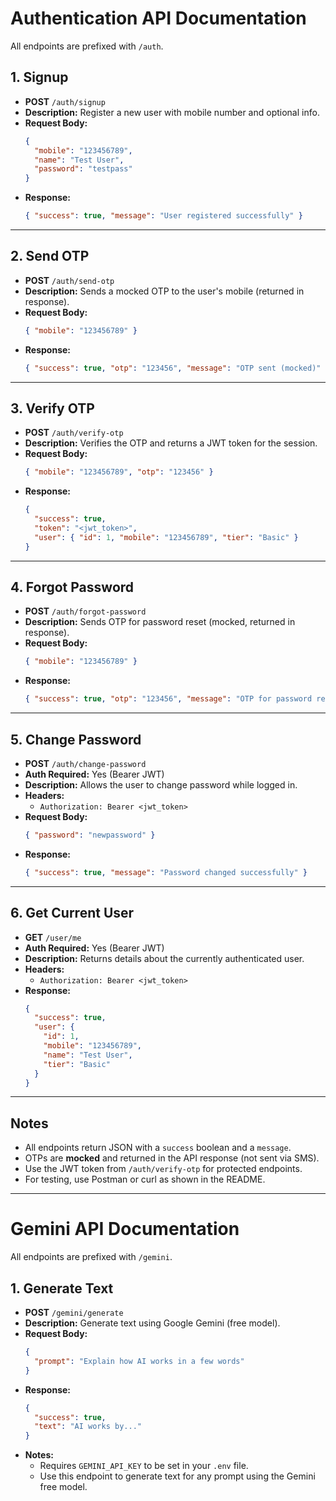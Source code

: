 # Authentication API Documentation

All endpoints are prefixed with `/auth`.

## 1. Signup
- **POST** `/auth/signup`
- **Description:** Register a new user with mobile number and optional info.
- **Request Body:**
  ```json
  {
    "mobile": "123456789",
    "name": "Test User",
    "password": "testpass"
  }
  ```
- **Response:**
  ```json
  { "success": true, "message": "User registered successfully" }
  ```

---

## 2. Send OTP
- **POST** `/auth/send-otp`
- **Description:** Sends a mocked OTP to the user's mobile (returned in response).
- **Request Body:**
  ```json
  { "mobile": "123456789" }
  ```
- **Response:**
  ```json
  { "success": true, "otp": "123456", "message": "OTP sent (mocked)" }
  ```

---

## 3. Verify OTP
- **POST** `/auth/verify-otp`
- **Description:** Verifies the OTP and returns a JWT token for the session.
- **Request Body:**
  ```json
  { "mobile": "123456789", "otp": "123456" }
  ```
- **Response:**
  ```json
  {
    "success": true,
    "token": "<jwt_token>",
    "user": { "id": 1, "mobile": "123456789", "tier": "Basic" }
  }
  ```

---

## 4. Forgot Password
- **POST** `/auth/forgot-password`
- **Description:** Sends OTP for password reset (mocked, returned in response).
- **Request Body:**
  ```json
  { "mobile": "123456789" }
  ```
- **Response:**
  ```json
  { "success": true, "otp": "123456", "message": "OTP for password reset sent (mocked)" }
  ```

---

## 5. Change Password
- **POST** `/auth/change-password`
- **Auth Required:** Yes (Bearer JWT)
- **Description:** Allows the user to change password while logged in.
- **Headers:**
  - `Authorization: Bearer <jwt_token>`
- **Request Body:**
  ```json
  { "password": "newpassword" }
  ```
- **Response:**
  ```json
  { "success": true, "message": "Password changed successfully" }
  ```

---

## 6. Get Current User
- **GET** `/user/me`
- **Auth Required:** Yes (Bearer JWT)
- **Description:** Returns details about the currently authenticated user.
- **Headers:**
  - `Authorization: Bearer <jwt_token>`
- **Response:**
  ```json
  {
    "success": true,
    "user": {
      "id": 1,
      "mobile": "123456789",
      "name": "Test User",
      "tier": "Basic"
    }
  }
  ```

---

## Notes
- All endpoints return JSON with a `success` boolean and a `message`.
- OTPs are **mocked** and returned in the API response (not sent via SMS).
- Use the JWT token from `/auth/verify-otp` for protected endpoints.
- For testing, use Postman or curl as shown in the README. 

---

# Gemini API Documentation

All endpoints are prefixed with `/gemini`.

## 1. Generate Text
- **POST** `/gemini/generate`
- **Description:** Generate text using Google Gemini (free model).
- **Request Body:**
  ```json
  {
    "prompt": "Explain how AI works in a few words"
  }
  ```
- **Response:**
  ```json
  {
    "success": true,
    "text": "AI works by..."
  }
  ```
- **Notes:**
  - Requires `GEMINI_API_KEY` to be set in your `.env` file.
  - Use this endpoint to generate text for any prompt using the Gemini free model. 